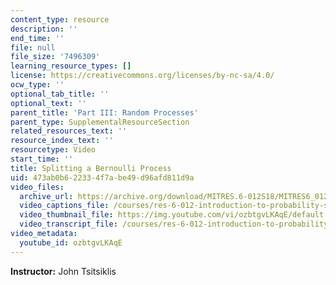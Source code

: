 ```yaml
---
content_type: resource
description: ''
end_time: ''
file: null
file_size: '7496309'
learning_resource_types: []
license: https://creativecommons.org/licenses/by-nc-sa/4.0/
ocw_type: ''
optional_tab_title: ''
optional_text: ''
parent_title: 'Part III: Random Processes'
parent_type: SupplementalResourceSection
related_resources_text: ''
resource_index_text: ''
resourcetype: Video
start_time: ''
title: Splitting a Bernoulli Process
uid: 473ab0b6-2233-4f7a-be49-d96afd811d9a
video_files:
  archive_url: https://archive.org/download/MITRES.6-012S18/MITRES6_012S18_L21-09_300k.mp4
  video_captions_file: /courses/res-6-012-introduction-to-probability-spring-2018/6cb41f9e38c35794bd75e28fbf9ba5f6_ozbtgvLKAqE.vtt
  video_thumbnail_file: https://img.youtube.com/vi/ozbtgvLKAqE/default.jpg
  video_transcript_file: /courses/res-6-012-introduction-to-probability-spring-2018/4d37c0b0653665beb69c70c48fcae47e_ozbtgvLKAqE.pdf
video_metadata:
  youtube_id: ozbtgvLKAqE
---
```


**Instructor:** John Tsitsiklis


